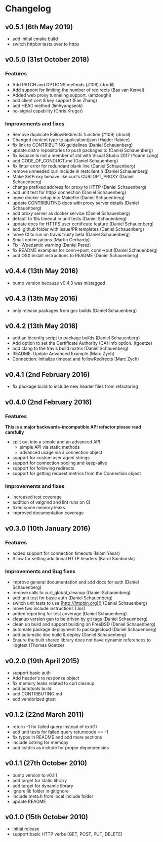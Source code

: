 # Changelog

## v0.5.1 (6th May 2019)
- add initial cmake build
- switch httpbin tests over to https

## v0.5.0 (31st October 2018)

### Features
* Add PATCH and OPTIONS methods (#106) (drodil)
* Add support for limiting the number of redirects (Bas van Kervel)
* Added web proxy tunneling support. (amzoughi)
* add client cert & key support (Fan Zhang)
* add HEAD method (limhyungseok)
* no-signal capability (Chris Kruger)

### Improvements and fixes
* Remove duplicate FollowRedirects function (#109) (drodil)
* Changed content type to application/json (Hajder Rabiee)
* fix link to CONTRIBUTING guidelines (Daniel Schauenberg)
* update distro repositories to push packages to (Daniel Schauenberg)
* fix isspace is not a member of std with Visual Studio 2017 (Yoann Long)
* add CODE_OF_CONDUCT.md  (Daniel Schauenberg)
* fix linter error for redundant blank line (Daniel Schauenberg)
* remove unneeded curl include in restclient.h (Daniel Schauenberg)
* Make SetProxy behave like curl's CURLOPT_PROXY (Daniel Schauenberg)
* change prefixed address for proxy to HTTP (Daniel Schauenberg)
* add unit test for http2 connection (Daniel Schauenberg)
* move docker setup into Makefile (Daniel Schauenberg)
* update CONTRIBUTING docs with proxy server details (Daniel Schauenberg)
* add proxy server as docker service (Daniel Schauenberg)
* default to 10s timeout in unit tests (Daniel Schauenberg)
* update docs for HTTPS user certificate feature (Daniel Schauenberg)
* add .github folder with issue/PR templates (Daniel Schauenberg)
* move CI to run on travis trusty beta (Daniel Schauenberg)
* Small optimizations (Martin Gerhardy)
* Fix -Wpedantic warning (Daniel Perez)
* fix README examples for conn->post, conn->put (Daniel Schauenberg)
* add OSX install instructions to README (Daniel Schauenberg)

## v0.4.4 (13th May 2016)
- bump version because v0.4.3 was mistagged

## v0.4.3 (13th May 2016)
- only release packages from gcc builds (Daniel Schauenberg)

## v0.4.2 (13th May 2016)
- add an ldconfig script to package builds (Daniel Schauenberg)
- Add option to set the Certificate Authority (CA) Info option. (tgoetze)
- add clang to the travis build matrix (Daniel Schauenberg)
- README: Update Advanced Example (Marc Zych)
- Connection: Initialize timeout and followRedirects (Marc Zych)

## v0.4.1 (2nd February 2016)
- fix package build to include new header files from refactoring

## v0.4.0 (2nd February 2016)

### Features
**This is a major backwards-incompatible API refactor please read carefully**

- split out into a simple and an advanced API
  - simple API via static methods
  - advanced usage via a connection object
- support for custom user agent strings
- support for connection pooling and keep-alive
- support for following redirects
- support for getting request metrics from the Connection object

### Improvements and fixes
- increased test coverage
- addition of valgrind and lint runs on CI
- fixed some memory leaks
- improved documentation coverage


## v0.3.0 (10th January 2016)

### Features
- added support for connection timeouts (Islam Yasar)
- Allow for setting additional HTTP headers (Karol Samborski)

### Improvements and Bug fixes
- improve general documentation and add docs for auth (Daniel Schauenberg)
- remove calls to curl_global_cleanup (Daniel Schauenberg)
- add unit test for basic auth (Daniel Schauenberg)
- switch unit tests to use [http://httpbin.org]() (Daniel Schauenberg)
- move two include instructions (Jos)
- added reporting for test coverage (Daniel Schauenberg)
- cleanup version gen to be driven by git tags (Daniel Schauenberg)
- clean up build and support building on FreeBSD (Daniel Schauenberg)
- automate package deployment to packagecloud (Daniel Schauenberg)
- add automatic doc build & deploy (Daniel Schauenberg)
- Ensure the built shared library does not have dynamic references to libgtest (Thomas Goetze)

## v0.2.0 (19th April 2015)
- support basic auth
- Add header's to response object
- fix memory leaks related to curl cleanup
- add autotools build
- add CONTRIBUTING.md
- add vendorized gtest

## v0.1.2 (22nd March 2011)
- return -1 for failed query instead of exit(1)
- add unit tests for failed query returncode == -1
- fix typos in README and add more sections
- include cstring for memcpy
- add cstdlib as include for proper dependencies

## v0.1.1 (27th October 2010)
- bump version to v0.1.1
- add target for static library
- add target for dynamic library
- ignore lib folder in gitignore
- include meta.h from local include folder
- update README

## v0.1.0 (15th October 2010)
- initial release
- support basic HTTP verbs (GET, POST, PUT, DELETE)
